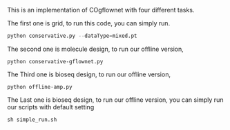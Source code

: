 This is an implementation of COgflownet with four different tasks.

The first one is grid, to run this code, you can simply run.

```python
python conservative.py --dataType=mixed.pt
```

The second one is molecule design, to run our offline version, 

```
python conservative-gflownet.py
```

The Third one is bioseq design, to run our offline version, 

```
python offline-amp.py
```

The Last one is bioseq design, to run our offline version, you can simply run our scripts with default setting

```
sh simple_run.sh
```

